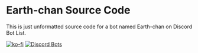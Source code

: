 # Earth-chan Source Code
This is just unformatted source code for a bot named Earth-chan on Discord Bot List.

[![ko-fi](https://www.ko-fi.com/img/githubbutton_sm.svg)](https://ko-fi.com/I2I8RLJF) [![Discord Bots](https://top.gg/api/widget/servers/628802763123589160.svg)](https://top.gg/bot/628802763123589160)

